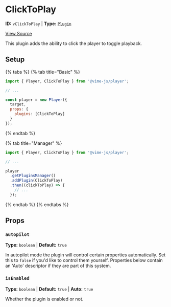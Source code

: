 # ClickToPlay

**ID:** `vClickToPlay` | **Type:** [`Plugin`](../../complete/api/plugin.md)

[View Source](../../../vime-player/src/plugins/ClickToPlay.svelte)

This plugin adds the ability to click the player to toggle playback.

## Setup

{% tabs %}
{% tab title="Basic" %}
```js
import { Player, ClickToPlay } from '@vime-js/player';

// ...

const player = new Player({
  target,
  props: {
    plugins: [ClickToPlay]
  }
});
```
{% endtab %}

{% tab title="Manager" %}
```js
import { Player, ClickToPlay } from '@vime-js/player';

// ...

player
  .getPluginsManager()
  .addPlugin(ClickToPlay)
  .then((clickToPlay) => {
    // ...
  });
```
{% endtab %}
{% endtabs %}

## Props

### `autopilot`

**Type:** `boolean`  | **Default:** `true`

In autopilot mode the plugin will control certain properties automatically. Set this to `false` if you'd like to 
control them yourself. Properties below contain an 'Auto' descriptor if they are part of this system.

### `isEnabled`

**Type:** `boolean`  | **Default:** `true` | **Auto:** `true`

Whether the plugin is enabled or not.